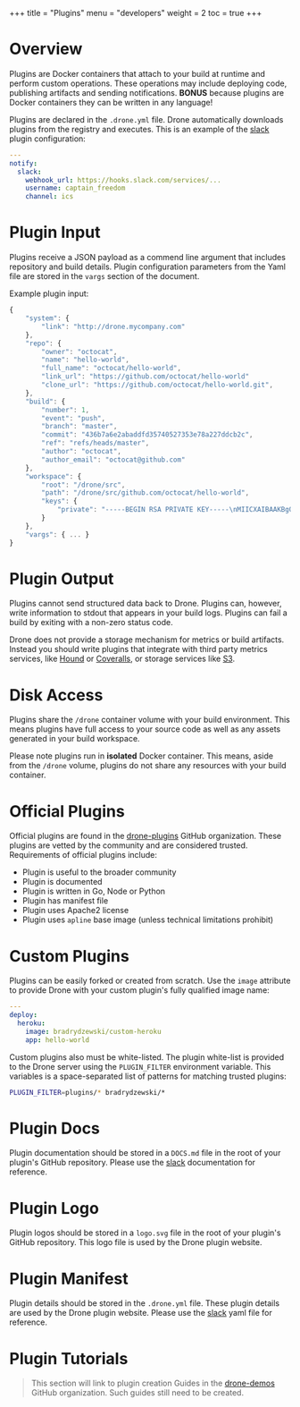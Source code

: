 +++
title = "Plugins"
menu = "developers"
weight = 2
toc = true
+++

# Overview

Plugins are Docker containers that attach to your build at runtime and perform custom operations. These operations may include deploying code, publishing artifacts and sending notifications. __BONUS__ because plugins are Docker containers they can be written in any language!

Plugins are declared in the `.drone.yml` file. Drone automatically downloads plugins from the registry and executes. This is an example of the [slack](../../plugins/slack) plugin configuration:

```yaml
---
notify:
  slack:
    webhook_url: https://hooks.slack.com/services/...
    username: captain_freedom
    channel: ics
```

# Plugin Input

Plugins receive a JSON payload as a commend line argument that includes repository and build details. Plugin configuration parameters from the Yaml file are stored in the `vargs` section of the document.

Example plugin input:

```js
{
    "system": {
        "link": "http://drone.mycompany.com"
    },
    "repo": {
        "owner": "octocat",
        "name": "hello-world",
        "full_name": "octocat/hello-world",
        "link_url": "https://github.com/octocat/hello-world"
        "clone_url": "https://github.com/octocat/hello-world.git",
    },
    "build": {
        "number": 1,
        "event": "push",
        "branch": "master",
        "commit": "436b7a6e2abaddfd35740527353e78a227ddcb2c",
        "ref": "refs/heads/master",
        "author": "octocat",
        "author_email": "octocat@github.com"
    },
    "workspace": {
        "root": "/drone/src",
        "path": "/drone/src/github.com/octocat/hello-world",
        "keys": {
            "private": "-----BEGIN RSA PRIVATE KEY-----\nMIICXAIBAAKBgQC..."
        }
    },
    "vargs": { ... }
}
```

# Plugin Output

Plugins cannot send structured data back to Drone. Plugins can, however, write information to stdout that appears in your build logs. Plugins can fail a build by exiting with a non-zero status code.

Drone does not provide a storage mechanism for metrics or build artifacts. Instead you should write plugins that integrate with third party metrics services, like [Hound](https://houndci.com) or [Coveralls](https://coveralls.io), or storage services like [S3](../../s3).

# Disk Access

Plugins share the `/drone` container volume with your build environment. This means plugins have full access to your source code as well as any assets generated in your build workspace.

Please note plugins run in __isolated__ Docker container. This means, aside from the `/drone` volume, plugins do not share any resources with your build container.

# Official Plugins

Official plugins are found in the [drone-plugins](https://github.com/drone-plugins) GitHub organization. These plugins are vetted by the community and are considered trusted. Requirements of official plugins include:

* Plugin is useful to the broader community
* Plugin is documented
* Plugin is written in Go, Node or Python
* Plugin has manifest file
* Plugin uses Apache2 license
* Plugin uses `apline` base image (unless technical limitations prohibit)

# Custom Plugins

Plugins can be easily forked or created from scratch. Use the `image` attribute to provide Drone with your custom plugin's fully qualified image name:

```yaml
---
deploy:
  heroku:
    image: bradrydzewski/custom-heroku
    app: hello-world
```

Custom plugins also must be white-listed. The plugin white-list is provided to the Drone server using the `PLUGIN_FILTER` environment variable. This variables is a space-separated list of patterns for matching trusted plugins:

```bash
PLUGIN_FILTER=plugins/* bradrydzewski/*
```

# Plugin Docs

Plugin documentation should be stored in a `DOCS.md` file in the root of your plugin's GitHub repository. Please use the [slack](https://github.com/drone-plugins/drone-slack/blob/master/DOCS.md) documentation for reference.

# Plugin Logo

Plugin logos should be stored in a `logo.svg` file in the root of your plugin's GitHub repository. This logo file is used by the Drone plugin website.

# Plugin Manifest

Plugin details should be stored in the `.drone.yml` file. These plugin details are used by the Drone plugin website. Please use the [slack](https://github.com/drone-plugins/drone-slack/blob/master/.drone.yml) yaml file for reference.

# Plugin Tutorials

> This section will link to plugin creation Guides in the [drone-demos](https://github.com/drone-demos) GitHub organization. Such guides still need to be created.
